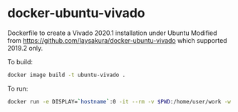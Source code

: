 # docker-ubuntu-vivado
Dockerfile to create a Vivado 2020.1 installation under Ubuntu
Modified from https://github.com/laysakura/docker-ubuntu-vivado which supported 2019.2 only.


To build:

```bash
docker image build -t ubuntu-vivado .
```

To run:
```bash
docker run -e DISPLAY=`hostname`:0 -it --rm -v $PWD:/home/user/work -w /home/user ubuntu-vivado
```
